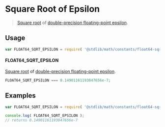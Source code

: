 Square Root of Epsilon
===

> [Square root][sqrt] of [double-precision floating-point epsilon][float64-eps].

<!-- <usage> -->
## Usage

``` javascript
var FLOAT64_SQRT_EPSILON = require( '@stdlib/math/constants/float64-sqrt-eps' );
```

#### FLOAT64_SQRT_EPSILON

[Square root][sqrt] of [double-precision floating-point epsilon][float64-eps].

``` javascript
FLOAT64_SQRT_EPSILON === 0.14901161193847656e-7;
```

<!-- </usage> -->

<!-- <examples> -->
## Examples

``` javascript
var FLOAT64_SQRT_EPSILON = require( '@stdlib/math/constants/float64-sqrt-eps' );

console.log( FLOAT64_SQRT_EPSILON );
// returns 0.14901161193847656e-7
```

<!-- </examples> -->

<!-- <links> -->
<!-- FIXME -->
[sqrt]: https://github.com/math-io/sqrt
<!-- FIXME -->
[float64-eps]: https://github.com/const-io/eps-float64
<!-- </links> -->

